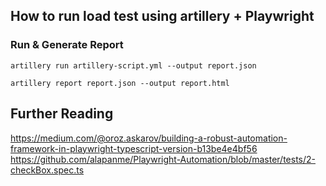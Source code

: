 ## How to run load test using artillery + Playwright

### Run & Generate Report

```
artillery run artillery-script.yml --output report.json
```

```
artillery report report.json --output report.html
```

## Further Reading

https://medium.com/@oroz.askarov/building-a-robust-automation-framework-in-playwright-typescript-version-b13be4e4bf56
https://github.com/alapanme/Playwright-Automation/blob/master/tests/2-checkBox.spec.ts
